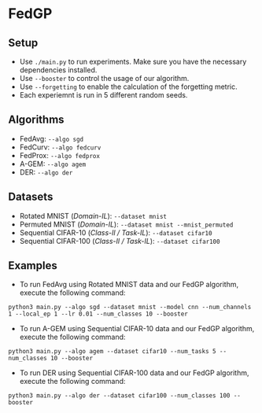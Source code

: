 # FedGP

## Setup

+ Use `./main.py` to run experiments. Make sure you have the necessary dependencies installed.
+ Use `--booster` to control the usage of our algorithm.
+ Use `--forgetting` to enable the calculation of the forgetting metric.
+ Each experiemnt is run in 5 different random seeds.

## Algorithms

+ FedAvg: `--algo sgd`
+ FedCurv: `--algo fedcurv`
+ FedProx: `--algo fedprox`
+ A-GEM: `--algo agem`
+ DER: `--algo der`

## Datasets

+ Rotated MNIST (*Domain-IL*): `--dataset mnist`
+ Permuted MNIST (*Domain-IL*): `--dataset mnist --mnist_permuted`
+ Sequential CIFAR-10 (*Class-Il / Task-IL*): `--dataset cifar10`
+ Sequential CIFAR-100 (*Class-Il / Task-IL*): `--dataset cifar100`

## Examples
+ To run FedAvg using Rotated MNIST data and our FedGP algorithm, execute the following command:
```
python3 main.py --algo sgd --dataset mnist --model cnn --num_channels 1 --local_ep 1 --lr 0.01 --num_classes 10 --booster
```
+ To run A-GEM using Sequential CIFAR-10 data and our FedGP algorithm, execute the following command:
```
python3 main.py --algo agem --dataset cifar10 --num_tasks 5 --num_classes 10 --booster
```
+ To run DER using Sequential CIFAR-100 data and our FedGP algorithm, execute the following command:
```
python3 main.py --algo der --dataset cifar100 --num_classes 100 --booster
```
